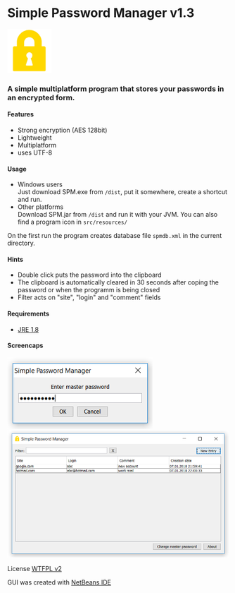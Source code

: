 # Simple Password Manager v1.3
![alt text](https://github.com/AlexIII/spm/blob/master/src/resources/ico.png) 

### A simple multiplatform program that stores your passwords in an encrypted form.

#### Features
- Strong encryption (AES 128bit)
- Lightweight
- Multiplatform
- uses UTF-8

#### Usage
- Windows users<br/>
Just download SPM.exe from `/dist`, put it somewhere, create a shortcut and run.
- Other platforms<br/>
Download SPM.jar from `/dist` and run it with your JVM. You can also find a program icon in `src/resources/`

On the first run the program creates database file `spmdb.xml` in the current directory.

#### Hints
- Double click puts the password into the clipboard
- The clipboard is automatically cleared in 30 seconds after coping the password or when the programm is being closed
- Filter acts on "site", "login" and "comment" fields

#### Requirements
- [JRE 1.8](http://www.oracle.com/technetwork/java/javase/downloads/jre8-downloads-2133155.html)

#### Screencaps
![alt text](https://github.com/AlexIII/spm/blob/master/sc1.png)
![alt text](https://github.com/AlexIII/spm/blob/master/sc2.png)

License
[WTFPL v2](http://www.wtfpl.net)

GUI was created with [NetBeans IDE](https://netbeans.org/)
